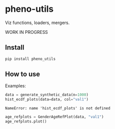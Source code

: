 pheno-utils
================

<!-- WARNING: THIS FILE WAS AUTOGENERATED! DO NOT EDIT! -->

Viz functions, loaders, mergers.

WORK IN PROGRESS

## Install

``` sh
pip install pheno_utils
```

## How to use

Examples:

``` python
data = generate_synthetic_data(n=1000)
hist_ecdf_plots(data=data, col="val1")
```

    NameError: name 'hist_ecdf_plots' is not defined

``` python
age_refplots = GenderAgeRefPlot(data, "val1")
age_refplots.plot()
```
